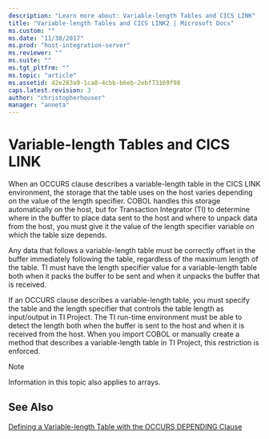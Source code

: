 ```yaml
---
description: "Learn more about: Variable-length Tables and CICS LINK"
title: "Variable-length Tables and CICS LINK2 | Microsoft Docs"
ms.custom: ""
ms.date: "11/30/2017"
ms.prod: "host-integration-server"
ms.reviewer: ""
ms.suite: ""
ms.tgt_pltfrm: ""
ms.topic: "article"
ms.assetid: 42e283a9-1ca8-4cbb-b6eb-2ebf73169f98
caps.latest.revision: 3
author: "christopherhouser"
manager: "anneta"
---
```

# Variable-length Tables and CICS LINK
When an OCCURS clause describes a variable-length table in the CICS LINK environment, the storage that the table uses on the host varies depending on the value of the length specifier. COBOL handles this storage automatically on the host, but for Transaction Integrator (TI) to determine where in the buffer to place data sent to the host and where to unpack data from the host, you must give it the value of the length specifier variable on which the table size depends.  
  
 Any data that follows a variable-length table must be correctly offset in the buffer immediately following the table, regardless of the maximum length of the table. TI must have the length specifier value for a variable-length table both when it packs the buffer to be sent and when it unpacks the buffer that is received.  
  
 If an OCCURS clause describes a variable-length table, you must specify the table and the length specifier that controls the table length as input/output in TI Project. The TI run-time environment must be able to detect the length both when the buffer is sent to the host and when it is received from the host. When you import COBOL or manually create a method that describes a variable-length table in TI Project, this restriction is enforced.  
  
> [!NOTE]
>  Information in this topic also applies to arrays.  
  
## See Also  
 [Defining a Variable-length Table with the OCCURS DEPENDING Clause](../core/defining-a-variable-length-table-with-the-occurs-depending-clause.md)
